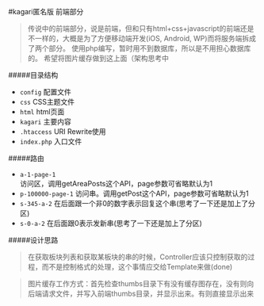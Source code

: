 #kagari匿名版 前端部分

>传说中的前端部分，说是前端，但和只有html+css+javascript的前端还是不一样的，大概是为了方便移动端开发(iOS, Android, WP)而将服务端拆成了两个部分。
>使用php编写，暂时用不到数据库，所以是不用担心数据库的。
>希望将图片缓存做到这上面（架构思考中


#####目录结构

* `config` 配置文件 
* `css` CSS主题文件
* `html` html页面
* `kagari` 主要内容
* `.htaccess` URI Rewrite使用
* `index.php` 入口文件

#####路由    

* `a-1-page-1`    
访问区，调用getAreaPosts这个API，page参数可省略默认为1
* `p-100000-page-1`
访问串。调用getPost这个API，page参数可省略默认为1
* `s-345-a-2`
在后面跟一个非0的数字表示回复这个串(思考了一下还是加上了分区)     
* `s-0-a-2`
在后面跟0表示发新串(思考了一下还是加上了分区)    

#####设计思路

>在获取板块列表和获取某板块的串的时候，Controller应该只控制获取的过程，而不是控制格式的处理，这个事情应交给Template来做(done)

>图片缓存工作方式：首先检查thumbs目录下有没有缓存图存在，没有则向后端请求文件，并写入前端thumbs目录，并显示出来。有则直接显示出来